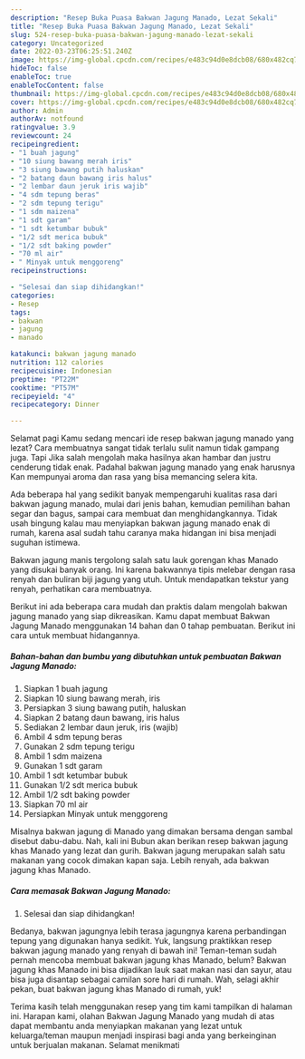 ```yaml
---
description: "Resep Buka Puasa Bakwan Jagung Manado, Lezat Sekali"
title: "Resep Buka Puasa Bakwan Jagung Manado, Lezat Sekali"
slug: 524-resep-buka-puasa-bakwan-jagung-manado-lezat-sekali
category: Uncategorized
date: 2022-03-23T06:25:51.240Z
image: https://img-global.cpcdn.com/recipes/e483c94d0e8dcb08/680x482cq70/bakwan-jagung-manado-foto-resep-utama.jpg
hideToc: false
enableToc: true
enableTocContent: false
thumbnail: https://img-global.cpcdn.com/recipes/e483c94d0e8dcb08/680x482cq70/bakwan-jagung-manado-foto-resep-utama.jpg
cover: https://img-global.cpcdn.com/recipes/e483c94d0e8dcb08/680x482cq70/bakwan-jagung-manado-foto-resep-utama.jpg
author: Admin
authorAv: notfound
ratingvalue: 3.9
reviewcount: 24
recipeingredient:
- "1 buah jagung"
- "10 siung bawang merah iris"
- "3 siung bawang putih haluskan"
- "2 batang daun bawang iris halus"
- "2 lembar daun jeruk iris wajib"
- "4 sdm tepung beras"
- "2 sdm tepung terigu"
- "1 sdm maizena"
- "1 sdt garam"
- "1 sdt ketumbar bubuk"
- "1/2 sdt merica bubuk"
- "1/2 sdt baking powder"
- "70 ml air"
- " Minyak untuk menggoreng"
recipeinstructions:

- "Selesai dan siap dihidangkan!"
categories:
- Resep
tags:
- bakwan
- jagung
- manado

katakunci: bakwan jagung manado 
nutrition: 112 calories
recipecuisine: Indonesian
preptime: "PT22M"
cooktime: "PT57M"
recipeyield: "4"
recipecategory: Dinner

---
```



Selamat pagi Kamu sedang mencari ide resep bakwan jagung manado yang lezat? Cara membuatnya sangat tidak terlalu sulit namun tidak gampang juga. Tapi Jika salah mengolah maka hasilnya akan hambar dan justru cenderung tidak enak. Padahal bakwan jagung manado yang enak harusnya Kan mempunyai aroma dan rasa yang bisa memancing selera kita.


Ada beberapa hal yang sedikit banyak mempengaruhi kualitas rasa dari bakwan jagung manado, mulai dari jenis bahan, kemudian pemilihan bahan segar dan bagus, sampai cara membuat dan menghidangkannya. Tidak usah bingung kalau mau menyiapkan bakwan jagung manado enak di rumah, karena asal sudah tahu caranya maka hidangan ini bisa menjadi suguhan istimewa.

Bakwan jagung manis tergolong salah satu lauk gorengan khas Manado yang disukai banyak orang. Ini karena bakwannya tipis melebar dengan rasa renyah dan buliran biji jagung yang utuh. Untuk mendapatkan tekstur yang renyah, perhatikan cara membuatnya.


Berikut ini ada beberapa cara mudah dan praktis dalam mengolah bakwan jagung manado yang siap dikreasikan. Kamu dapat membuat Bakwan Jagung Manado menggunakan 14 bahan dan 0 tahap pembuatan. Berikut ini cara untuk membuat hidangannya.

<!--inarticleads1-->

##### Bahan-bahan dan bumbu yang dibutuhkan untuk pembuatan Bakwan Jagung Manado:

1. Siapkan 1 buah jagung
1. Siapkan 10 siung bawang merah, iris
1. Persiapkan 3 siung bawang putih, haluskan
1. Siapkan 2 batang daun bawang, iris halus
1. Sediakan 2 lembar daun jeruk, iris (wajib)
1. Ambil 4 sdm tepung beras
1. Gunakan 2 sdm tepung terigu
1. Ambil 1 sdm maizena
1. Gunakan 1 sdt garam
1. Ambil 1 sdt ketumbar bubuk
1. Gunakan 1/2 sdt merica bubuk
1. Ambil 1/2 sdt baking powder
1. Siapkan 70 ml air
1. Persiapkan  Minyak untuk menggoreng


Misalnya bakwan jagung di Manado yang dimakan bersama dengan sambal disebut dabu-dabu. Nah, kali ini Bubun akan berikan resep bakwan jagung khas Manado yang lezat dan gurih. Bakwan jagung merupakan salah satu makanan yang cocok dimakan kapan saja. Lebih renyah, ada bakwan jagung khas Manado. 

<!--inarticleads2-->

##### Cara memasak Bakwan Jagung Manado:


1. Selesai dan siap dihidangkan!

Bedanya, bakwan jagungnya lebih terasa jagungnya karena perbandingan tepung yang digunakan hanya sedikit. Yuk, langsung praktikkan resep bakwan jagung manado yang renyah di bawah ini! Teman-teman sudah pernah mencoba membuat bakwan jagung khas Manado, belum? Bakwan jagung khas Manado ini bisa dijadikan lauk saat makan nasi dan sayur, atau bisa juga disantap sebagai camilan sore hari di rumah. Wah, selagi akhir pekan, buat bakwan jagung khas Manado di rumah, yuk! 

Terima kasih telah menggunakan resep yang tim kami tampilkan di halaman ini. Harapan kami, olahan Bakwan Jagung Manado yang mudah di atas dapat membantu anda menyiapkan makanan yang lezat untuk keluarga/teman maupun menjadi inspirasi bagi anda yang berkeinginan untuk berjualan makanan. Selamat menikmati

